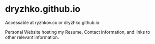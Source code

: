 # dryzhko.github.io

Accessable at ryzhkov.co or dryzhko.github.io


Personal Website hosting my Resume, Contact information, and links to other relevant information.
